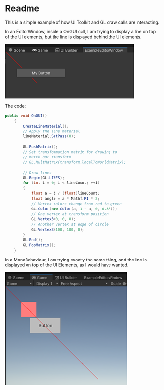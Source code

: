 # Readme

This is a simple example of how UI Toolkit and GL draw calls are interacting.

In an EditorWindow, inside a OnGUI call, I am trying to display a line on top of the UI elements, but the line is displayed behind the UI elements.

![EditorWindow](Documentation/Resources/EditorWindow.PNG)

The code:

```C#
public void OnGUI()
    {
        CreateLineMaterial();
        // Apply the line material
        lineMaterial.SetPass(0);

        GL.PushMatrix();
        // Set transformation matrix for drawing to
        // match our transform
        // GL.MultMatrix(transform.localToWorldMatrix);

        // Draw lines
        GL.Begin(GL.LINES);
        for (int i = 0; i < lineCount; ++i)
        {
            float a = i / (float)lineCount;
            float angle = a * Mathf.PI * 2;
            // Vertex colors change from red to green
            GL.Color(new Color(a, 1 - a, 0, 0.8F));
            // One vertex at transform position
            GL.Vertex3(0, 0, 0);
            // Another vertex at edge of circle
            GL.Vertex3(100, 100, 0);
        }
        GL.End();
        GL.PopMatrix();
    }
```

In a MonoBehaviour, I am trying exactly the same thing, and the line is displayed on top of the UI Elements, as I would have wanted.

![Playmode](Documentation/Resources/Playmode.PNG)
